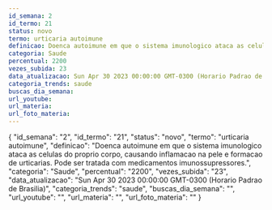 ```yaml
---
id_semana: 2
id_termo: 21
status: novo
termo: urticaria autoimune
definicao: Doenca autoimune em que o sistema imunologico ataca as celulas do proprio corpo, causando inflamacao na pele e formacao de urticarias. Pode ser tratada com medicamentos imunossupressores.
categoria: Saude
percentual: 2200
vezes_subida: 23
data_atualizacao: Sun Apr 30 2023 00:00:00 GMT-0300 (Horario Padrao de Brasilia)
categoria_trends: saude
buscas_dia_semana: 
url_youtube: 
url_materia: 
url_foto_materia: 
---
```


{
  "id_semana": "2",
  "id_termo": "21",
  "status": "novo",
  "termo": "urticaria autoimune",
  "definicao": "Doenca autoimune em que o sistema imunologico ataca as celulas do proprio corpo, causando inflamacao na pele e formacao de urticarias. Pode ser tratada com medicamentos imunossupressores.",
  "categoria": "Saude",
  "percentual": "2200",
  "vezes_subida": "23",
  "data_atualizacao": "Sun Apr 30 2023 00:00:00 GMT-0300 (Horario Padrao de Brasilia)",
  "categoria_trends": "saude",
  "buscas_dia_semana": "",
  "url_youtube": "",
  "url_materia": "",
  "url_foto_materia": ""
}